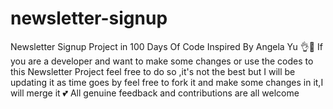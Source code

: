 # newsletter-signup
Newsletter Signup Project in 100 Days Of Code Inspired By Angela Yu 👌💯
If you are a developer and want to make some changes or use the codes to this Newsletter Project 
feel free to do so ,it's not the best but I will be updating it as time goes by
feel free to fork it and make some changes in it,I will merge it 💕
All genuine feedback and contributions are all welcome 
